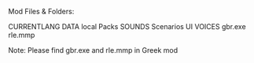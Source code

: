 Mod Files & Folders: 

CURRENTLANG
DATA
local
Packs
SOUNDS
Scenarios
UI
VOICES
gbr.exe
rle.mmp

Note: Please find gbr.exe and rle.mmp in Greek mod